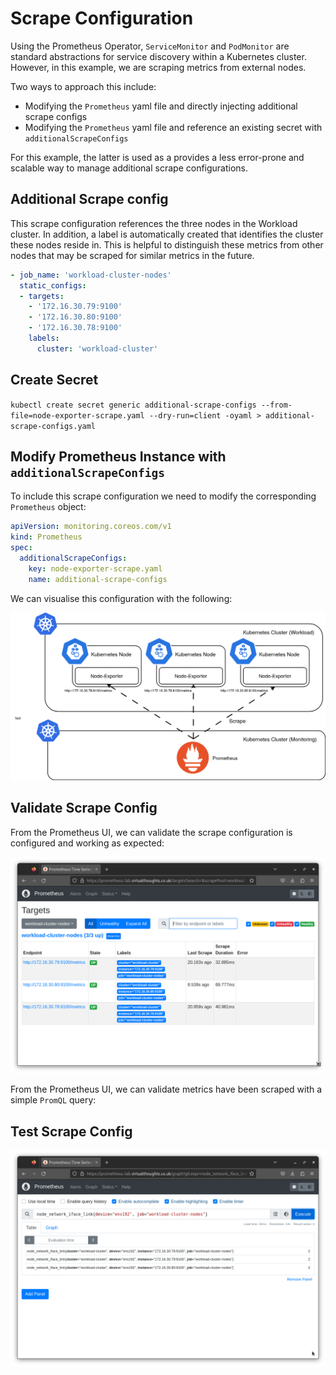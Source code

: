 # Scrape Configuration

Using the Prometheus Operator, `ServiceMonitor` and `PodMonitor` are standard abstractions for service discovery within
a Kubernetes cluster. However, in this example, we are scraping metrics from external nodes.

Two ways to approach this include:

* Modifying the `Prometheus` yaml file and directly injecting additional scrape configs
* Modifying the `Prometheus` yaml file and reference an existing secret with `additionalScrapeConfigs`

For this example, the latter is used as a provides a less error-prone and scalable way to manage additional scrape configurations.

##  Additional Scrape config

This scrape configuration references the three nodes in the Workload cluster. In addition, a label is automatically created 
that identifies the cluster these nodes reside in. This is helpful to distinguish these metrics from other nodes that may be scraped
for similar metrics in the future.

```yaml
- job_name: 'workload-cluster-nodes'
  static_configs:
  - targets:
    - '172.16.30.79:9100'
    - '172.16.30.80:9100'
    - '172.16.30.78:9100'
    labels:
      cluster: 'workload-cluster'
```

## Create Secret

`kubectl create secret generic additional-scrape-configs --from-file=node-exporter-scrape.yaml --dry-run=client -oyaml > additional-scrape-configs.yaml`

## Modify Prometheus Instance with `additionalScrapeConfigs`

To include this scrape configuration we need to modify the corresponding `Prometheus` object:

```yaml
apiVersion: monitoring.coreos.com/v1
kind: Prometheus
spec:
  additionalScrapeConfigs:
    key: node-exporter-scrape.yaml
    name: additional-scrape-configs
```

We can visualise this configuration with the following:

![img.png](../Images/scrape-config.png)

## Validate Scrape Config

From the Prometheus UI, we can validate the scrape configuration is configured and working as expected:

![img.png](../Images/scrape.png)

From the Prometheus UI, we can validate metrics have been scraped with a simple `PromQL` query:

## Test Scrape Config

![img.png](../Images/prom-query.png)